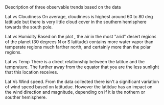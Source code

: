 Description of three observable trends based on the data

Lat vs Cloudiness
On average, cloudiness is highest around 60 to 80 deg latitiude but there is very little cloud cover in the southern hemisphere towards the south pole.

Lat vs Humidity 
Based on the plot , the air in the most "arid" desert regions of the planet (30 degrees N or S latitude) contains more water vapor than temperate regions much farther north, and certainly more than the polar regions.

Lat vs Temp
There is a direct relationship between the latitue and the temprature. The further away from the equator that you are the less sunlight that this location receives. 

Lat Vs Wind speed.
From the data collected there isn't a significant variation of wind speed based on latitudue. However the latitdue has an impact on the wind direction and magnitude, depending on if it is the nothern or souther hemisphere.


